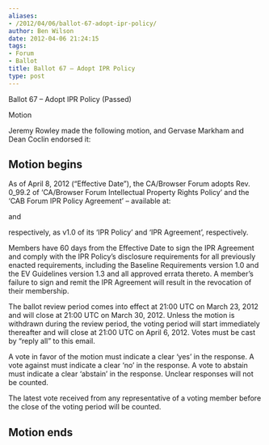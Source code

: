```yaml
---
aliases:
- /2012/04/06/ballot-67-adopt-ipr-policy/
author: Ben Wilson
date: 2012-04-06 21:24:15
tags:
- Forum
- Ballot
title: Ballot 67 – Adopt IPR Policy
type: post
---
```


Ballot 67 – Adopt IPR Policy (Passed)

Motion

Jeremy Rowley made the following motion, and Gervase Markham and Dean Coclin endorsed it:

## Motion begins

As of April 8, 2012 (“Effective Date”), the CA/Browser Forum adopts Rev. 0_99.2 of ‘CA/Browser Forum Intellectual Property Rights Policy’ and the ‘CAB Forum IPR Policy Agreement’ – available at:

and

respectively, as v1.0 of its ‘IPR Policy’ and ‘IPR Agreement’, respectively.

Members have 60 days from the Effective Date to sign the IPR Agreement and comply with the IPR Policy’s disclosure requirements for all previously enacted requirements, including the Baseline Requirements version 1.0 and the EV Guidelines version 1.3 and all approved errata thereto. A member’s failure to sign and remit the IPR Agreement will result in the revocation of their membership.

The ballot review period comes into effect at 21:00 UTC on March 23, 2012 and will close at 21:00 UTC on March 30, 2012. Unless the motion is withdrawn during the review period, the voting period will start immediately thereafter and will close at 21:00 UTC on April 6, 2012. Votes must be cast by “reply all” to this email.

A vote in favor of the motion must indicate a clear ‘yes’ in the response. A vote against must indicate a clear ‘no’ in the response. A vote to abstain must indicate a clear ‘abstain’ in the response. Unclear responses will not be counted.

The latest vote received from any representative of a voting member before the close of the voting period will be counted.

## Motion ends